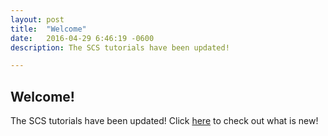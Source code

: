 ```yaml
---
layout: post
title:  "Welcome"
date:   2016-04-29 6:46:19 -0600
description: The SCS tutorials have been updated!

---
```


## Welcome!

The SCS tutorials have been updated! Click [here] to check out what is new!

[here]: /documentation/20-scs/00-tutorials/00-getting-started